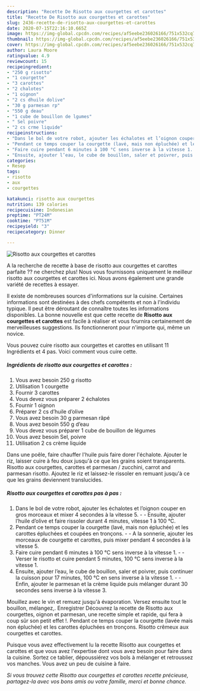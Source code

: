 ```yaml
---
description: "Recette De Risotto aux courgettes et carottes"
title: "Recette De Risotto aux courgettes et carottes"
slug: 2436-recette-de-risotto-aux-courgettes-et-carottes
date: 2020-07-15T22:16:10.665Z
image: https://img-global.cpcdn.com/recipes/af5eebe236026166/751x532cq70/risotto-aux-courgettes-et-carottes-photo-principale-de-la-recette.jpg
thumbnail: https://img-global.cpcdn.com/recipes/af5eebe236026166/751x532cq70/risotto-aux-courgettes-et-carottes-photo-principale-de-la-recette.jpg
cover: https://img-global.cpcdn.com/recipes/af5eebe236026166/751x532cq70/risotto-aux-courgettes-et-carottes-photo-principale-de-la-recette.jpg
author: Laura Moore
ratingvalue: 4.9
reviewcount: 15
recipeingredient:
- "250 g risotto"
- "1 courgette"
- "3 carottes"
- "2 chalotes"
- "1 oignon"
- "2 cs dhuile dolive"
- "30 g parmesan rp"
- "550 g deau"
- "1 cube de bouillon de lgumes"
- " Sel poivre"
- "2 cs crme liquide"
recipeinstructions:
- "Dans le bol de votre robot, ajouter les échalotes et l’oignon couper en gros morceaux et mixer 4 secondes à la vitesse 5.  Ensuite, ajouter l’huile d’olive et faire rissoler durant 4 minutes, vitesse 1 à 100 °C."
- "Pendant ce temps couper la courgette (lavé, mais non épluchée) et les carottes épluchées et coupées en tronçons.  A la sonnerie, ajouter les morceaux de courgette et carottes, puis mixer pendant 4 secondes à la vitesse 5."
- "Faire cuire pendant 6 minutes à 100 °C sens inverse à la vitesse 1.  Verser le risotto et cuire pendant 5 minutes, 100 °C sens inverse à la vitesse 1."
- "Ensuite, ajouter l’eau, le cube de bouillon, saler et poivrer, puis continuer la cuisson pour 17 minutes, 100 °C en sens inverse à la vitesse 1.  Enfin, ajouter le parmesan et la crème liquide puis mélanger durant 30 secondes sens inverse à la vitesse 3."
categories:
- Resep
tags:
- risotto
- aux
- courgettes

katakunci: risotto aux courgettes 
nutrition: 139 calories
recipecuisine: Indonesian
preptime: "PT24M"
cooktime: "PT51M"
recipeyield: "3"
recipecategory: Dinner

---
```



![Risotto aux courgettes et carottes](https://img-global.cpcdn.com/recipes/af5eebe236026166/751x532cq70/risotto-aux-courgettes-et-carottes-photo-principale-de-la-recette.jpg)

A la recherche de recette à base de risotto aux courgettes et carottes parfaite ?? ne cherchez plus! Nous vous fournissons uniquement le meilleur risotto aux courgettes et carottes ici. Nous avons également une grande variété de recettes à essayer.

Il existe de nombreuses sources d'informations sur la cuisine. Certaines informations sont destinées à des chefs compétents et non à l'individu typique. Il peut être déroutant de connaître toutes les informations disponibles. La bonne nouvelle est que cette recette de <strong> Risotto aux courgettes et carottes </strong> est facile à réaliser et vous fournira certainement de merveilleuses suggestions. Ils fonctionneront pour n'importe qui, même un novice.

<!--inarticleads1-->

Vous pouvez cuire risotto aux courgettes et carottes en utilisant 11 Ingrédients et 4 pas. Voici comment vous cuire cette.

##### Ingrédients de risotto aux courgettes et carottes :

1. Vous avez besoin 250 g risotto
1. Utilisation 1 courgette
1. Fournir 3 carottes
1. Vous devez vous préparer 2 échalotes
1. Fournir 1 oignon
1. Préparer 2 cs d’huile d’olive
1. Vous avez besoin 30 g parmesan râpé
1. Vous avez besoin 550 g d’eau
1. Vous devez vous préparer 1 cube de bouillon de légumes
1. Vous avez besoin  Sel, poivre
1. Utilisation 2 cs crème liquide


Dans une poêle, faire chauffer l&#39;huile puis faire dorer l&#39;échalote. Ajouter le riz, laisser cuire à feu doux jusqu&#39;à ce que les grains soient transparents. Risotto aux courgettes, carottes et parmesan / zucchini, carrot and parmesan risotto. Ajoutez le riz et laissez-le rissoler en remuant jusqu&#39;à ce que les grains deviennent translucides. 

<!--inarticleads2-->

##### Risotto aux courgettes et carottes pas à pas :

1. Dans le bol de votre robot, ajouter les échalotes et l’oignon couper en gros morceaux et mixer 4 secondes à la vitesse 5. -  - Ensuite, ajouter l’huile d’olive et faire rissoler durant 4 minutes, vitesse 1 à 100 °C.
1. Pendant ce temps couper la courgette (lavé, mais non épluchée) et les carottes épluchées et coupées en tronçons. -  - A la sonnerie, ajouter les morceaux de courgette et carottes, puis mixer pendant 4 secondes à la vitesse 5.
1. Faire cuire pendant 6 minutes à 100 °C sens inverse à la vitesse 1. -  - Verser le risotto et cuire pendant 5 minutes, 100 °C sens inverse à la vitesse 1.
1. Ensuite, ajouter l’eau, le cube de bouillon, saler et poivrer, puis continuer la cuisson pour 17 minutes, 100 °C en sens inverse à la vitesse 1. -  - Enfin, ajouter le parmesan et la crème liquide puis mélanger durant 30 secondes sens inverse à la vitesse 3.


Mouillez avec le vin et remuez jusqu&#39;à évaporation. Versez ensuite tout le bouillon, mélangez,. Enregistrer Découvrez la recette de Risotto aux courgettes, oignon et parmesan, une recette simple et rapide, qui fera à coup sûr son petit effet !. Pendant ce temps couper la courgette (lavée mais non épluchée) et les carottes épluchées en tronçons. Risotto crêmeux aux courgettes et carottes. 

<!--inarticleads1-->

<p>
Puisque vous avez effectivement lu la recette Risotto aux courgettes et carottes et que vous avez l'expertise dont vous avez besoin pour faire dans la cuisine. Sortez ce tablier, dépoussiérez vos bols à mélanger et retroussez vos manches. Vous avez un peu de cuisine à faire.
</p>

<p>
<i>Si vous trouvez cette Risotto aux courgettes et carottes recette précieuse, partagez-la avec vos bons amis ou votre famille, merci et bonne chance.</i>
</p>
